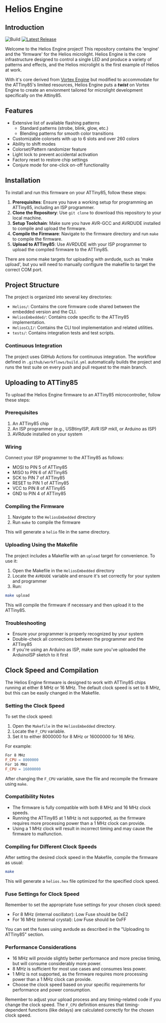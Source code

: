 # Helios Engine

## Introduction

![Build](https://github.com/OpenSourceLightshows/HeliosEngine/actions/workflows/build.yml/badge.svg?branch=master)
[![Latest Release](https://img.shields.io/github/v/tag/OpenSourceLightshows/HeliosEngine?label=Latest%20Release)](https://github.com/OpenSourceLightshows/HeliosEngine/releases/latest)

Welcome to the Helios Engine project! This repository contains the 'engine' and the 'firmware' for the Helios microlight. Helios Engine is the core infrastructure designed to control a single LED and produce a variety of patterns and effects, and the Helios microlight is the first example of Helios at work.

With it's core derived from [Vortex Engine](https://github.com/StoneOrbits/VortexEngine) but modified to accommodate for the ATTiny85's limited resources, Helios Engine puts a ***twist*** on Vortex Engine to create an envionment tailored for microlight development specifically on the Attiny85.

## Features

- Extensive list of available flashing patterns
  - Standard patterns (strobe, blink, glow, etc.)
  - Blending patterns for smooth color transitions
- Customizable colorsets with up to 6 slots and over 260 colors
- Ability to shift modes
- Colorset/Pattern randomizer feature
- Light lock to prevent accidental activation
- Factory reset to restore chip settings
- Conjure mode for one-click on-off functionality

## Installation

To install and run this firmware on your ATTiny85, follow these steps:

1. **Prerequisites**: Ensure you have a working setup for programming an ATTiny85, including an ISP programmer.
2. **Clone the Repository**: Use `git clone` to download this repository to your local machine.
3. **Setup Toolchain**: Make sure you have AVR-GCC and AVRDUDE installed to compile and upload the firmware.
4. **Compile the Firmware**: Navigate to the firmware directory and run `make` to compile the firmware.
5. **Upload to ATTiny85**: Use AVRDUDE with your ISP programmer to upload the compiled firmware to the ATTiny85.

There are some make targets for uploading with avrdude, such as 'make upload', but you will need to manually configure the makefile to target the correct COM port.

## Project Structure

The project is organized into several key directories:

- `Helios/`: Contains the core firmware code shared between the embedded version and the CLI.
- `HeliosEmbedded/`: Contains code specific to the ATTiny85 implementation.
- `HeliosCLI/`: Contains the CLI tool implementation and related utilities.
- `tests/`: Contains integration tests and test scripts.


### Continuous Integration

The project uses GitHub Actions for continuous integration. The workflow defined in `.github/workflows/build.yml` automatically builds the project and runs the test suite on every push and pull request to the main branch.

## Uploading to ATTiny85

To upload the Helios Engine firmware to an ATTiny85 microcontroller, follow these steps:

### Prerequisites

1. An ATTiny85 chip
2. An ISP programmer (e.g., USBtinyISP, AVR ISP mkII, or Arduino as ISP)
3. AVRdude installed on your system

### Wiring

Connect your ISP programmer to the ATTiny85 as follows:

- MOSI to PIN 5 of ATTiny85
- MISO to PIN 6 of ATTiny85
- SCK to PIN 7 of ATTiny85
- RESET to PIN 1 of ATTiny85
- VCC to PIN 8 of ATTiny85
- GND to PIN 4 of ATTiny85

### Compiling the Firmware

1. Navigate to the `HeliosEmbedded` directory
2. Run `make` to compile the firmware

This will generate a `helio` file in the same directory.

### Uploading Using the Makefile

The project includes a Makefile with an `upload` target for convenience. To use it:

1. Open the Makefile in the `HeliosEmbedded` directory
2. Locate the `AVRDUDE` variable and ensure it's set correctly for your system and programmer
3. Run:

```bash
make upload
```

This will compile the firmware if necessary and then upload it to the ATTiny85.

### Troubleshooting

- Ensure your programmer is properly recognized by your system
- Double-check all connections between the programmer and the ATTiny85
- If you're using an Arduino as ISP, make sure you've uploaded the ArduinoISP sketch to it first

## Clock Speed and Compilation

The Helios Engine firmware is designed to work with ATTiny85 chips running at either 8 MHz or 16 MHz. The default clock speed is set to 8 MHz, but this can be easily changed in the Makefile.

### Setting the Clock Speed

To set the clock speed:

1. Open the `Makefile` in the `HeliosEmbedded` directory.
2. Locate the `F_CPU` variable.
3. Set it to either 8000000 for 8 MHz or 16000000 for 16 MHz.

For example:

```makefile
For 8 MHz
F_CPU = 8000000
For 16 MHz
F_CPU = 16000000
```

After changing the `F_CPU` variable, save the file and recompile the firmware using `make`.

### Compatibility Notes

- The firmware is fully compatible with both 8 MHz and 16 MHz clock speeds.
- Running the ATTiny85 at 1 MHz is not supported, as the firmware requires more processing power than a 1 MHz clock can provide.
- Using a 1 MHz clock will result in incorrect timing and may cause the firmware to malfunction.

### Compiling for Different Clock Speeds

After setting the desired clock speed in the Makefile, compile the firmware as usual:

```bash
make
```

This will generate a `helios.hex` file optimized for the specified clock speed.

### Fuse Settings for Clock Speed

Remember to set the appropriate fuse settings for your chosen clock speed:

- For 8 MHz (internal oscillator): Low Fuse should be 0xE2
- For 16 MHz (external crystal): Low Fuse should be 0xFF

You can set the fuses using avrdude as described in the "Uploading to ATTiny85" section.

### Performance Considerations

- 16 MHz will provide slightly better performance and more precise timing, but will consume considerably more power.
- 8 MHz is sufficient for most use cases and consumes less power.
- 1 MHz is not supported, as the firmware requires more processing power than a 1 MHz clock can provide.
- Choose the clock speed based on your specific requirements for performance and power consumption.

Remember to adjust your upload process and any timing-related code if you change the clock speed. The `F_CPU` definition ensures that timing-dependent functions (like delays) are calculated correctly for the chosen clock speed.

